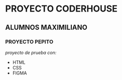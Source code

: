# PROYECTO CODERHOUSE
## ALUMNOS MAXIMILIANO

### PROYECTO PEPITO
*proyecto de prueba con:*

- HTML
- CSS
- FIGMA